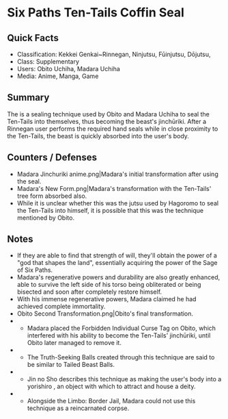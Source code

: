 # Six Paths Ten-Tails Coffin Seal

## Quick Facts
- Classification: Kekkei Genkai~Rinnegan, Ninjutsu, Fūinjutsu, Dōjutsu,
- Class: Supplementary
- Users: Obito Uchiha, Madara Uchiha
- Media: Anime, Manga, Game

## Summary
The is a sealing technique used by Obito and Madara Uchiha to seal the Ten-Tails into themselves, thus becoming the beast's jinchūriki. After a Rinnegan user performs the required hand seals while in close proximity to the Ten-Tails, the beast is quickly absorbed into the user's body.

## Counters / Defenses
- Madara Jinchuriki anime.png|Madara's initial transformation after using the seal.
- Madara's New Form.png|Madara's transformation with the Ten-Tails' tree form absorbed also.
- While it is unclear whether this was the jutsu used by Hagoromo to seal the Ten-Tails into himself, it is possible that this was the technique mentioned by Obito.

## Notes
- If they are able to find that strength of will, they'll obtain the power of a "god that shapes the land", essentially acquiring the power of the Sage of Six Paths.
- Madara's regenerative powers and durability are also greatly enhanced, able to survive the left side of his torso being obliterated or being bisected and soon after completely restore himself.
- With his immense regenerative powers, Madara claimed he had achieved complete immortality.
- Obito Second Transformation.png|Obito's final transformation.
- * Madara placed the Forbidden Individual Curse Tag on Obito, which interfered with his ability to become the Ten-Tails' jinchūriki, until Obito later managed to remove it.
- * The Truth-Seeking Balls created through this technique are said to be similar to Tailed Beast Balls.
- * Jin no Sho describes this technique as making the user's body into a yorishiro , an object with which to attract and house a deity.
- * Alongside the Limbo: Border Jail, Madara could not use this technique as a reincarnated corpse.
